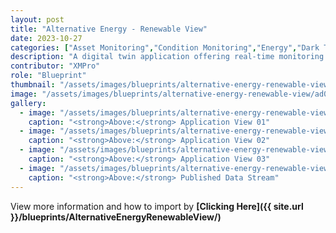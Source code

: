 ```yaml
---
layout: post
title: "Alternative Energy - Renewable View"
date: 2023-10-27
categories: ["Asset Monitoring","Condition Monitoring","Energy","Dark Theme"]
description: "A digital twin application offering real-time monitoring of renewable energy assets, providing insights & optimizing operations for peak performance & sustainability."
contributor: "XMPro"
role: "Blueprint"
thumbnail: "/assets/images/blueprints/alternative-energy-renewable-view/ad01.png"
image: "/assets/images/blueprints/alternative-energy-renewable-view/ad01.png"
gallery:
  - image: "/assets/images/blueprints/alternative-energy-renewable-view/ad01.png"
    caption: "<strong>Above:</strong> Application View 01"
  - image: "/assets/images/blueprints/alternative-energy-renewable-view/ad02.png"
    caption: "<strong>Above:</strong> Application View 02"
  - image: "/assets/images/blueprints/alternative-energy-renewable-view/ad03.png"
    caption: "<strong>Above:</strong> Application View 03"
  - image: "/assets/images/blueprints/alternative-energy-renewable-view/dsRunning.png"
    caption: "<strong>Above:</strong> Published Data Stream"
---
```


View more information and how to import by <strong>[Clicking Here]({{ site.url }}/blueprints/AlternativeEnergyRenewableView/)</strong>